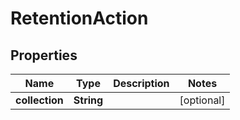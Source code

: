 
# RetentionAction

## Properties
Name | Type | Description | Notes
------------ | ------------- | ------------- | -------------
**collection** | **String** |  |  [optional]



